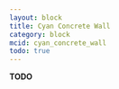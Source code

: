 ```yaml
---
layout: block
title: Cyan Concrete Wall
category: block
mcid: cyan_concrete_wall
todo: true
---
```



**TODO**
